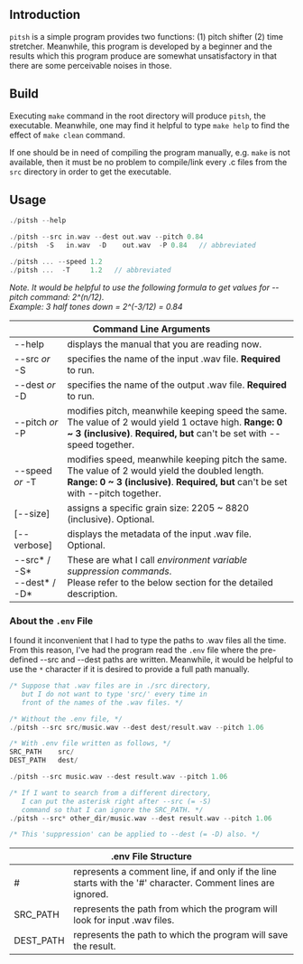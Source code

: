 ## Introduction
`pitsh` is a simple program provides two functions: (1) pitch shifter (2) time stretcher. Meanwhile, this program is developed by a beginner and the results which this program produce are somewhat unsatisfactory in that there are some perceivable noises in those.
## Build
Executing `make` command in the root directory will produce `pitsh`, the executable. Meanwhile, one may find it helpful to type `make help` to find the effect of `make clean` command.

If one should be in need of compiling the program manually, e.g. `make` is not available, then it must be no problem to compile/link every .c files from the `src` directory in order to get the executable.
## Usage
```c
./pitsh --help

./pitsh --src in.wav --dest out.wav --pitch 0.84
./pitsh  -S   in.wav  -D    out.wav  -P 0.84   // abbreviated

./pitsh ... --speed 1.2
./pitsh ...  -T     1.2   // abbreviated
```
<i>Note. It would be helpful to use the following formula to get values for --pitch command: 2^(n/12).<br>Example: 3 half tones down = 2^(-3/12) = 0.84</i>
<table>
   <thead>
      <tr>
         <th colspan="3">Command Line Arguments</th>
      </tr>
   </thead>
   <tbody>
      <tr>
         <td>--help</td>
         <td>displays the manual that you are reading now.</td>
      </tr>
      <tr>
         <td>--src <em>or</em> -S</td>
         <td>specifies the name of the input .wav file. <b>Required</b> to run.</td>
      </tr>
      <tr>
         <td>--dest <em>or</em> -D</td>
         <td>specifies the name of the output .wav file. <b>Required</b> to run.</td>
      </tr>
      <tr>
         <td>--pitch <em>or</em> -P</td>
         <td>modifies pitch, meanwhile keeping speed the same. The value of 2 would yield 1 octave high. <b>Range: 0 ~ 3 (inclusive)</b>. <b>Required, but</b> can't be set with --speed together.</td>
      </tr>
      <tr>
         <td>--speed <em>or</em> -T</td>
         <td>modifies speed, meanwhile keeping pitch the same. The value of 2 would yield the doubled length. <b>Range: 0 ~ 3 (inclusive)</b>. <b>Required, but</b> can't be set with --pitch together.</td>
      </tr>
      <tr>
         <td>[--size]</td>
         <td>assigns a specific grain size: 2205 ~ 8820 (inclusive). Optional.</td>
      </tr>
      <tr>
         <td>[--verbose]</td>
         <td>displays the metadata of the input .wav file. Optional.</td>
      </tr>
      <tr>
         <td>--src* / -S*<br>--dest* / -D*</td>
         <td>These are what I call <em>environment variable suppression commands</em>.<br>Please refer to the below section for the detailed description.</td>
      </tr>
   </tbody>
</table>

### About the `.env` File
I found it inconvenient that I had to type the paths to .wav files all the time. From this reason, I've had the program read the `.env` file where the pre-defined --src and --dest paths are written. Meanwhile, it would be helpful to use the `*` character if it is desired to provide a full path manually.
```c
/* Suppose that .wav files are in ./src directory,
   but I do not want to type 'src/' every time in
   front of the names of the .wav files. */

/* Without the .env file, */
./pitsh --src src/music.wav --dest dest/result.wav --pitch 1.06

/* With .env file written as follows, */
SRC_PATH    src/
DEST_PATH   dest/

./pitsh --src music.wav --dest result.wav --pitch 1.06

/* If I want to search from a different directory,
   I can put the asterisk right after --src (= -S)
   command so that I can ignore the SRC_PATH. */
./pitsh --src* other_dir/music.wav --dest result.wav --pitch 1.06

/* This 'suppression' can be applied to --dest (= -D) also. */
```
<table>
   <thead>
      <tr>
         <th colspan="3">.env File Structure</th>
      </tr>
   </thead>
   <tbody>
      <tr>
         <td>#</td>
         <td>represents a comment line, if and only if the line starts with the '#' character. Comment lines are ignored.</td>
      </tr>
      <tr>
         <td>SRC_PATH</td>
         <td>represents the path from which the program will look for input .wav files.</td>
      </tr>
      <tr>
         <td>DEST_PATH</td>
         <td>represents the path to which the program will save the result.</td>
      </tr>
   </tbody>
</table>